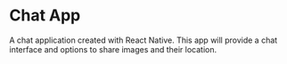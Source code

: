 # Chat App

A chat application created with React Native. This app will provide a chat interface and options to share images and their location.